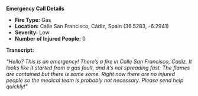 **Emergency Call Details**

- **Fire Type:** Gas
- **Location:** Calle San Francisco, Cádiz, Spain (36.5283, -6.2941)
- **Severity:** Low
- **Number of Injured People:** 0

**Transcript:**

_"Hello? This is an emergency! There’s a fire in Calle San Francisco, Cadiz. It looks like it started from a gas fault, and it’s not spreading fast. The flames are contained but there is some some. Right now there are no injured people so the medical team is probably not necessary. Please send help quickly!"_

